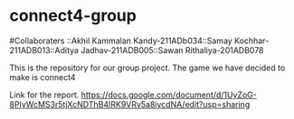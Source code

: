 # connect4-group

#Collaboraters
::Akhil Kammalan Kandy-211ADb034::Samay Kochhar-211ADB013::Aditya Jadhav-211ADB005::Sawan Rithaliya-201ADB078


This is the repository for our group project.
The game we have decided to make is connect4
  
  
  
  
Link for the report.
https://docs.google.com/document/d/1UyZoG-8PIyWcMS3r5tjXcNDThB4IRK9VRv5a8iycdNA/edit?usp=sharing
